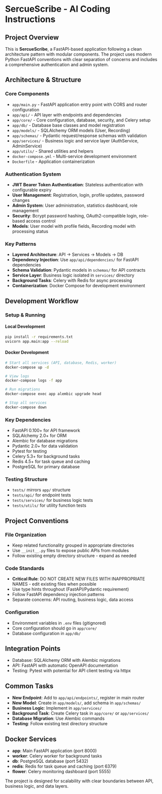 # SercueScribe - AI Coding Instructions

## Project Overview
This is **SercueScribe**, a FastAPI-based application following a clean architecture pattern with modular components. The project uses modern Python FastAPI conventions with clear separation of concerns and includes a comprehensive authentication and admin system.

## Architecture & Structure

### Core Components
- `app/main.py` - FastAPI application entry point with CORS and router configuration
- `app/api/` - API layer with endpoints and dependencies
- `app/core/` - Core configuration, database, security, and Celery setup
- `app/db/` - Database base classes and model registration
- `app/models/` - SQLAlchemy ORM models (User, Recording)
- `app/schemas/` - Pydantic request/response schemas with validation
- `app/services/` - Business logic and service layer (AuthService, AdminService)
- `app/utils/` - Shared utilities and helpers
- `docker-compose.yml` - Multi-service development environment
- `Dockerfile` - Application containerization

### Authentication System
- **JWT Bearer Token Authentication**: Stateless authentication with configurable expiry
- **User Management**: Registration, login, profile updates, password changes
- **Admin System**: User administration, statistics dashboard, role management
- **Security**: Bcrypt password hashing, OAuth2-compatible login, role-based access control
- **Models**: User model with profile fields, Recording model with processing status

### Key Patterns
- **Layered Architecture**: API → Services → Models → DB
- **Dependency Injection**: Use `app/api/dependencies/` for FastAPI dependencies
- **Schema Validation**: Pydantic models in `schemas/` for API contracts
- **Service Layer**: Business logic isolated in `services/` directory
- **Background Tasks**: Celery with Redis for async processing
- **Containerization**: Docker Compose for development environment

## Development Workflow

### Setup & Running

#### Local Development
```bash
pip install -r requirements.txt
uvicorn app.main:app --reload
```

#### Docker Development
```bash
# Start all services (API, database, Redis, worker)
docker-compose up -d

# View logs
docker-compose logs -f app

# Run migrations
docker-compose exec app alembic upgrade head

# Stop all services
docker-compose down
```

### Key Dependencies
- FastAPI 0.100+ for API framework
- SQLAlchemy 2.0+ for ORM
- Alembic for database migrations  
- Pydantic 2.0+ for data validation
- Pytest for testing
- Celery 5.3+ for background tasks
- Redis 4.5+ for task queue and caching
- PostgreSQL for primary database

### Testing Structure
- `tests/` mirrors `app/` structure
- `tests/api/` for endpoint tests
- `tests/services/` for business logic tests
- `tests/utils/` for utility function tests

## Project Conventions

### File Organization
- Keep related functionality grouped in appropriate directories
- Use `__init__.py` files to expose public APIs from modules
- Follow existing empty directory structure - expand as needed

### Code Standards  
- **Critical Rule**: DO NOT CREATE NEW FILES WITH INAPPROPRIATE NAMES - edit existing files when possible
- Use type hints throughout (FastAPI/Pydantic requirement)
- Follow FastAPI dependency injection patterns
- Separate concerns: API routing, business logic, data access

### Configuration
- Environment variables in `.env` files (gitignored)
- Core configuration should go in `app/core/`
- Database configuration in `app/db/`

## Integration Points
- Database: SQLAlchemy ORM with Alembic migrations
- API: FastAPI with automatic OpenAPI documentation
- Testing: Pytest with potential for API client testing via httpx

## Common Tasks
- **New Endpoint**: Add to `app/api/endpoints/`, register in main router
- **New Model**: Create in `app/models/`, add schema in `app/schemas/`
- **Business Logic**: Implement in `app/services/`
- **Background Task**: Create Celery task in `app/core/` or `app/services/`
- **Database Migration**: Use Alembic commands
- **Testing**: Follow existing test directory structure

## Docker Services
- **app**: Main FastAPI application (port 8000)
- **worker**: Celery worker for background tasks
- **db**: PostgreSQL database (port 5432)
- **redis**: Redis for task queue and caching (port 6379)
- **flower**: Celery monitoring dashboard (port 5555)

The project is designed for scalability with clear boundaries between API, business logic, and data layers.
